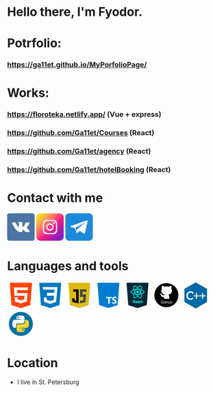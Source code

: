 # Hello there, I'm Fyodor.

# Potrfolio:
### https://ga11et.github.io/MyPorfolioPage/

# Works:
### https://floroteka.netlify.app/ (Vue + express)
### https://github.com/Ga11et/Courses (React)
### https://github.com/Ga11et/agency (React)
### https://github.com/Ga11et/hotelBooking (React)

# Contact with me
[<img width='64px' src='https://raw.githubusercontent.com/Ga11et/Ga11et/main/icons/vkontakte.png' >][vk]
[<img width='64px' src='https://raw.githubusercontent.com/Ga11et/Ga11et/main/icons/instagram.png' >][insta]
[<img width='64px' src='https://raw.githubusercontent.com/Ga11et/Ga11et/main/icons/telegram.png' >][tg]

# Languages and tools

[<img width='64px' src='https://raw.githubusercontent.com/Ga11et/Ga11et/main/icons/html.png' >][html]
[<img width='64px' src='https://raw.githubusercontent.com/Ga11et/Ga11et/main/icons/css.png' >][css]
[<img width='64px' src='https://raw.githubusercontent.com/Ga11et/Ga11et/main/icons/js.png' >][js]
[<img width='64px' src='https://raw.githubusercontent.com/Ga11et/Ga11et/main/icons/ts.png' >][ts]
[<img width='64px' src='https://raw.githubusercontent.com/Ga11et/Ga11et/main/icons/react.png' >][react]
[<img width='64px' src='https://raw.githubusercontent.com/Ga11et/Ga11et/main/icons/github.png' >][github]
[<img width='64px' src='https://raw.githubusercontent.com/Ga11et/Ga11et/main/icons/c++.png' >][c++]
[<img width='64px' src='https://raw.githubusercontent.com/Ga11et/Ga11et/main/icons/python.png' >][python]

# Location
- I live in St. Petersburg


[vk]: https://vk.com/sivaburka
[insta]: https://www.instagram.com/sivayaburka
[tg]: https://t.me/Sivayaburka

[html]: https://ru.wikipedia.org/wiki/HTML
[css]: https://ru.wikipedia.org/wiki/CSS
[js]: https://ru.wikipedia.org/wiki/JavaScript
[ts]: https://www.typescriptlang.org/
[react]: https://reactjs.org/
[github]: https://github.com/
[c++]: https://ru.wikipedia.org/wiki/C%2B%2B
[python]: https://www.python.org/
